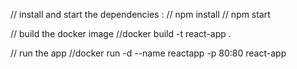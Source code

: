 // install and start the dependencies :
// npm install
// npm start

// build the docker image
//docker build -t react-app .

// run the app
//docker run -d --name reactapp -p 80:80 react-app
